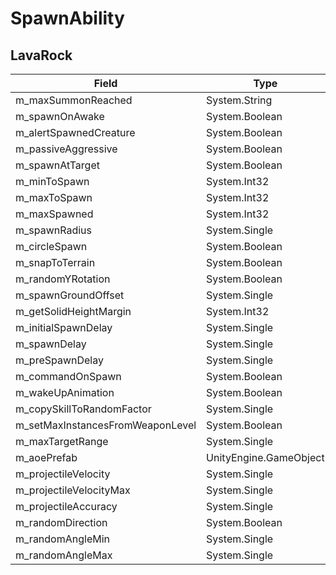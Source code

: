 # SpawnAbility

## LavaRock

|Field|Type|Default Value|
|-----|----|-------------|
|m_maxSummonReached|System.String|$hud_maxsummonsreached|
|m_spawnOnAwake|System.Boolean|True|
|m_alertSpawnedCreature|System.Boolean|True|
|m_passiveAggressive|System.Boolean|False|
|m_spawnAtTarget|System.Boolean|True|
|m_minToSpawn|System.Int32|1|
|m_maxToSpawn|System.Int32|1|
|m_maxSpawned|System.Int32|0|
|m_spawnRadius|System.Single|0|
|m_circleSpawn|System.Boolean|False|
|m_snapToTerrain|System.Boolean|True|
|m_randomYRotation|System.Boolean|False|
|m_spawnGroundOffset|System.Single|0|
|m_getSolidHeightMargin|System.Int32|1000|
|m_initialSpawnDelay|System.Single|0|
|m_spawnDelay|System.Single|0|
|m_preSpawnDelay|System.Single|2|
|m_commandOnSpawn|System.Boolean|False|
|m_wakeUpAnimation|System.Boolean|False|
|m_copySkillToRandomFactor|System.Single|0|
|m_setMaxInstancesFromWeaponLevel|System.Boolean|False|
|m_maxTargetRange|System.Single|40|
|m_aoePrefab|UnityEngine.GameObject|*null*|
|m_projectileVelocity|System.Single|10|
|m_projectileVelocityMax|System.Single|16|
|m_projectileAccuracy|System.Single|10|
|m_randomDirection|System.Boolean|True|
|m_randomAngleMin|System.Single|0|
|m_randomAngleMax|System.Single|0.32|

